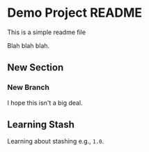 # Demo Project README

This is a simple readme file

Blah blah blah.

## New Section

### New Branch

I hope this isn't a big deal.

## Learning Stash

Learning about stashing e.g., `1.0`.